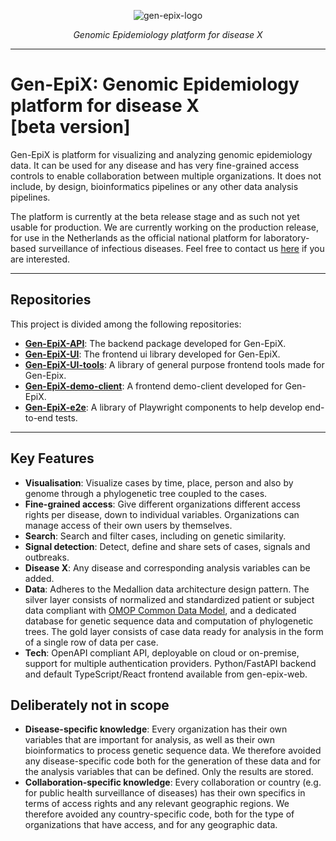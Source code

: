 <p align="center">
    <img src="docs/gen-epix-logo-with-text.svg" alt="gen-epix-logo">
</p>
<p align="center">
    <em>Genomic Epidemiology platform for disease X</em>
</p>

---

# Gen-EpiX: Genomic Epidemiology platform for disease X<br>[beta version]

Gen-EpiX is platform for visualizing and analyzing genomic epidemiology data. It can be used for any disease and has very fine-grained access controls to enable collaboration between multiple organizations. It does not include, by design, bioinformatics pipelines or any other data analysis pipelines.

The platform is currently at the beta release stage and as such not yet usable for production. We are currently working on the production release, for use in the Netherlands as the official national platform for laboratory-based surveillance of infectious diseases. Feel free to contact us <a href="mailto:ivo.van.walle@rivm.nl">here</a> if you are interested.

---

## Repositories

This project is divided among the following repositories:

- **<a href="https://github.com/RIVM-bioinformatics/gen-epix-api" target="_blank">Gen-EpiX-API</a>**: The backend package developed for Gen-EpiX.
- **<a href="https://github.com/RIVM-bioinformatics/gen-epix-ui" target="_blank">Gen-EpiX-UI</a>**: The frontend ui library developed for Gen-EpiX.
- **<a href="https://github.com/RIVM-bioinformatics/gen-epix-ui-tools" target="_blank">Gen-EpiX-UI-tools</a>**: A library of general purpose frontend tools made for Gen-Epix.
- **<a href="https://github.com/RIVM-bioinformatics/gen-epix-ui-demo-client" target="_blank">Gen-EpiX-demo-client</a>**: A frontend demo-client developed for Gen-EpiX.
- **<a href="https://github.com/RIVM-bioinformatics/gen-epix-e2e" target="_blank">Gen-EpiX-e2e</a>**: A library of Playwright components to help develop end-to-end tests.

---

## Key Features

- **Visualisation**: Visualize cases by time, place, person and also by genome through a phylogenetic tree coupled to the cases.
- **Fine-grained access**: Give different organizations different access rights per disease, down to individual variables. Organizations can manage access of their own users by themselves.
- **Search**: Search and filter cases, including on genetic similarity.
- **Signal detection**: Detect, define and share sets of cases, signals and outbreaks.
- **Disease X**: Any disease and corresponding analysis variables can be added.
- **Data**: Adheres to the Medallion data architecture design pattern. The silver layer consists of normalized and standardized patient or subject data compliant with <a href="https://www.ohdsi.org/data-standardization" target="_blank">OMOP Common Data Model</a>, and a dedicated database for genetic sequence data and computation of phylogenetic trees. The gold layer consists of case data ready for analysis in the form of a single row of data per case.
- **Tech**: OpenAPI compliant API, deployable on cloud or on-premise, support for multiple authentication providers. Python/FastAPI backend and default TypeScript/React frontend available from gen-epix-web.

## Deliberately not in scope

- **Disease-specific knowledge**: Every organization has their own variables that are important for analysis, as well as their own bioinformatics to process genetic sequence data. We therefore avoided any disease-specific code both for the generation of these data and for the analysis variables that can be defined. Only the results are stored.
- **Collaboration-specific knowledge**: Every collaboration or country (e.g. for public health surveillance of diseases) has their own specifics in terms of access rights and any relevant geographic regions. We therefore avoided any country-specific code, both for the type of organizations that have access, and for any geographic data.
